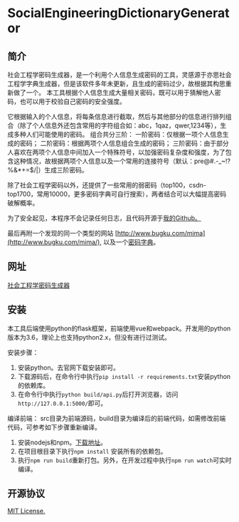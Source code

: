 # SocialEngineeringDictionaryGenerator

## 简介
社会工程学密码生成器，是一个利用个人信息生成密码的工具，灵感源于亦思社会工程学字典生成器，但是该软件多年未更新，且生成的密码过少，故根据其构思重新做了一个。
本工具根据个人信息生成大量相关密码，既可以用于猜解他人密码，也可以用于校验自己密码的安全强度。

它根据输入的个人信息，将每条信息进行截取，然后与其他部分的信息进行排列组合（除了个人信息外还包含常用的字符组合如：abc，1qaz，qwer,1234等），生成多种人们可能使用的密码。
组合共分三阶：
一阶密码：仅根据一项个人信息生成的密码；
二阶密码：根据两项个人信息组合生成的密码；
三阶密码：由于部分人喜欢在两项个人信息中间加入一个特殊符号，以加强密码复杂度和强度，为了包含这种情况，故根据两项个人信息以及一个常用的连接符号（默认：pre@#.-_~!?%&*+=$/|）生成三阶密码。

除了社会工程学密码以外，还提供了一些常用的弱密码（top100，csdn-top1700，常用10000，更多密码字典可自行搜索），两者结合可以大幅提高密码破解概率。

为了安全起见，本程序不会记录任何日志，且代码开源于[我的Github。](https://github.com/zgjx6/SocialEngineeringDictionaryGenerator)

最后再附一个发现的同一个类型的网站 [http://www.bugku.com/mima](http://www.bugku.com/mima/), 以及一个[密码字典](https://github.com/r35tart/RW_Password)。
## 网址
[社会工程学密码生成器](http://xingchen.pythonanywhere.com)

## 安装
本工具后端使用python的flask框架，前端使用vue和webpack。开发用的python版本为3.6，理论上也支持python2.x，但没有进行过测试。

安装步骤：
1. 安装python。去官网下载安装即可。
2. 下载源码后，在命令行中执行`pip install -r requirements.txt`安装python的依赖库。
3. 在命令行中执行`python build/api.py`后打开浏览器，访问`http://127.0.0.1:5000/`即可。

编译前端：
src目录为前端源码，build目录为编译后的前端代码，如需修改前端代码，可参考如下步骤重新编译。

1. 安装nodejs和npm。[下载地址](http://nodejs.cn/)。
2. 在项目根目录下执行`npm install` 安装所有的依赖包。
3. 执行`npm run build`重新打包。另外，在开发过程中执行`npm run watch`可实时编译。


## 开源协议
[MIT License.](https://opensource.org/licenses/MIT)